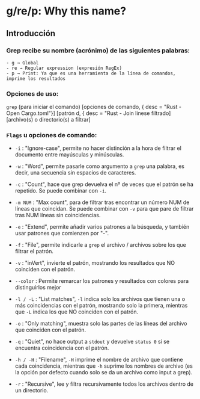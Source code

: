 # g/re/p: Why this name?

## Introducción

### Grep recibe su nombre (acrónimo) de las siguientes palabras:
    - g → Global
    - re → Regular expression (expresión RegEx)
    - p → Print: Ya que es una herramienta de la línea de comandos, imprime los resultados

### Opciones de uso:
`grep` (para iniciar el comando)
[opciones de comando, { desc = "Rust - Open Cargo.toml"}]
[patrón d, { desc = "Rust - Join linese filtrado]
[archivo(s) o directorio(s) a filtrar]

### `Flags` u opciones de comando:
- `-i` : "Ignore-case", permite no hacer distinción a la hora de filtrar el documento entre mayúsculas y minúsculas.

- `-w` : "Word", permite pasarle como argumento a `grep` una palabra, es decir, una secuencia sin espacios de caracteres.

- `-c` : "Count", hace que grep devuelva el nº de veces que el patrón se ha repetido. Se puede combinar con `-i`.

- `-m NUM` : "Max count", para de filtrar tras encontrar un número NUM de líneas que coincidan. Se puede combinar con `-v` para que pare de filtrar tras NUM líneas sin coincidencias.

- `-e` : "Extend", permite añadir varios patrones a la búsqueda, y también usar patrones que comienzen por "-".

- `-f` : "File", permite indicarle a `grep` el archivo / archivos sobre los que filtrar el patrón.

- `-v` : "inVert", invierte el patrón, mostrando los resultados que NO coinciden con el patrón.

- `--color` : Permite remarcar los patrones y resultados con colores para distinguirlos mejor

- `-l / -L` : "List matches", `-l` indica solo los archivos que tienen una o más coincidencias con el patrón, mostrando solo la primera, mientras que `-L` indica los que NO coinciden con el patrón.

- `-o` : "Only matching", muestra solo las partes de las líneas del archivo que coinciden con el patrón.

- `-q` : "Quiet", no hace output a `stdout` y devuelve `status 0` si se encuentra coincidencia con el patrón.

- `-h / -H` : "Filename", `-H` imprime el nombre de archivo que contiene cada coincidencia, mientras que `-h` suprime los nombres de archivo (es la opción por defecto cuando solo se da un archivo como input a grep).

- `-r` : "Recursive", lee y filtra recursivamente todos los archivos dentro de un directorio.
